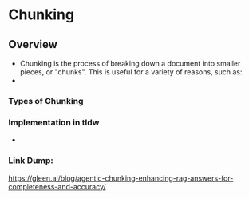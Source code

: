 # Chunking

## Overview
- Chunking is the process of breaking down a document into smaller pieces, or "chunks". This is useful for a variety of reasons, such as:
- 






### Types of Chunking


### Implementation in tldw
- 



### Link Dump:
https://gleen.ai/blog/agentic-chunking-enhancing-rag-answers-for-completeness-and-accuracy/




